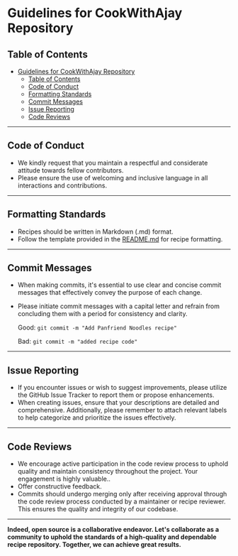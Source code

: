 # Guidelines for CookWithAjay Repository

## Table of Contents

- [Guidelines for CookWithAjay Repository](#guidelines-for-CookWithAjay-repository)
  - [Table of Contents](#table-of-contents)
  - [Code of Conduct](#code-of-conduct)
  - [Formatting Standards](#formatting-standards)
  - [Commit Messages](#commit-messages)
  - [Issue Reporting](#issue-reporting)
  - [Code Reviews](#code-reviews)

---

## Code of Conduct

- We kindly request that you maintain a respectful and considerate attitude towards fellow contributors.
- Please ensure the use of welcoming and inclusive language in all interactions and contributions.

---

## Formatting Standards

- Recipes should be written in Markdown (.md) format.
- Follow the template provided in the [README.md](./README.md) for recipe formatting.

---

## Commit Messages

- When making commits, it's essential to use clear and concise commit messages that effectively convey the purpose of each change.
- Please initiate commit messages with a capital letter and refrain from concluding them with a period for consistency and clarity.
  
    Good: `git commit -m "Add Panfriend Noodles recipe"`
  
    Bad: `git commit -m "added recipe code"`

---

## Issue Reporting

- If you encounter issues or wish to suggest improvements, please utilize the GitHub Issue Tracker to report them or propose enhancements.
- When creating issues, ensure that your descriptions are detailed and comprehensive. Additionally, please remember to attach relevant labels to help categorize and prioritize the issues effectively.
  
---

## Code Reviews

- We encourage active participation in the code review process to uphold quality and maintain consistency throughout the project. Your engagement is highly valuable..
- Offer constructive feedback.
- Commits should undergo merging only after receiving approval through the code review process conducted by a maintainer or recipe reviewer. This ensures the quality and integrity of our codebase.

---

**Indeed, open source is a collaborative endeavor. Let's collaborate as a community to uphold the standards of a high-quality and dependable recipe repository. Together, we can achieve great results.**
